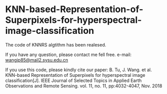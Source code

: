 # KNN-based-Representation-of-Superpixels-for-hyperspectral-image-classification
The code of KNNRS algtithm has been realesed. 

If you have any question, please contact me fell free.
 e-mail: wangjp85@mail2.sysu.edu.cn
 
If you use this code, please kindly cite our paper: 
 B. Tu, J. Wang. et al. KNN-based Representation of Superpixels for hyperspectral image classification[J]. IEEE Journal of Selected Topics in Applied Earth Observations and Remote Sensing. vol. 11, no. 11, pp:4032-4047, Nov. 2018 
